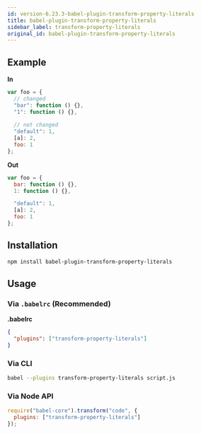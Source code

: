 ```yaml
---
id: version-6.23.3-babel-plugin-transform-property-literals
title: babel-plugin-transform-property-literals
sidebar_label: transform-property-literals
original_id: babel-plugin-transform-property-literals
---
```


## Example

**In**

```javascript
var foo = {
  // changed
  "bar": function () {},
  "1": function () {},
  
  // not changed
  "default": 1,
  [a]: 2,
  foo: 1
};
```

**Out**

```javascript
var foo = {
  bar: function () {},
  1: function () {},

  "default": 1,
  [a]: 2,
  foo: 1
};
```

## Installation

```sh
npm install babel-plugin-transform-property-literals
```

## Usage

### Via `.babelrc` (Recommended)

**.babelrc**

```json
{
  "plugins": ["transform-property-literals"]
}
```

### Via CLI

```sh
babel --plugins transform-property-literals script.js
```

### Via Node API

```javascript
require("babel-core").transform("code", {
  plugins: ["transform-property-literals"]
});
```

